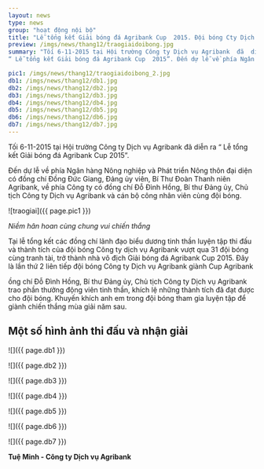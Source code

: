 ```yaml
---
layout: news
type: news
group: "hoạt động nội bộ"
title: "Lễ tổng kết Giải bóng đá Agribank Cup  2015. Đội bóng Cty Dịch vụ Agribank giành chức vô địch."
preview: /imgs/news/thang12/traogiaidoibong.jpg
summary: "Tối 6-11-2015 tại Hội trường Công ty Dịch vụ Agribank  đã  diễn ra
“ Lễ tổng kết Giải bóng đá Agribank Cup  2015”. Đến dự lễ về phía Ngân hàng Nông nghiệp và Phát triển Nông thôn đại diện có đồng chí Đồng Đức Giang, Đảng ủy viên, Bí Thư Đoàn Thanh niên Agribank, về phía Công ty có đồng chí Đỗ Đình Hồng, Bí thư Đảng ủy, Chủ tịch Công ty Dịch vụ Agribank và cán bộ công nhân viên cùng đội bóng."

pic1: /imgs/news/thang12/traogiaidoibong_2.jpg
db1: /imgs/news/thang12/db1.jpg
db2: /imgs/news/thang12/db2.jpg
db3: /imgs/news/thang12/db3.jpg
db4: /imgs/news/thang12/db4.jpg
db5: /imgs/news/thang12/db5.jpg
db6: /imgs/news/thang12/db6.jpg
db7: /imgs/news/thang12/db7.jpg
--- 
```


Tối 6-11-2015 tại Hội trường Công ty Dịch vụ Agribank  đã  diễn ra
“ Lễ tổng kết Giải bóng đá Agribank Cup  2015”.

Đến dự lễ về phía Ngân hàng Nông nghiệp và Phát triển Nông thôn đại diện có đồng chí Đồng Đức Giang, Đảng ủy viên, Bí Thư Đoàn Thanh niên Agribank, về phía Công ty có đồng chí Đỗ Đình Hồng, Bí thư Đảng ủy, Chủ tịch Công ty Dịch vụ Agribank và cán bộ công nhân viên cùng đội bóng.

![traogiai]({{ page.pic1 }})


_Niềm hân hoan cùng chung vui chiến thắng_

Tại lễ tổng kết các đồng chí lãnh đạo biểu dương tinh thần luyện tập thi đấu và thành tích của đội bóng Công ty dịch vụ Agribank vượt qua 31 đội bóng cùng tranh tài, trở thành nhà vô địch Giải bóng đá Agribank Cup  2015. Đây là lần thứ 2 liên tiếp đội bóng Công ty Dịch vụ Agribank giành  Cup Agribank 

ồng chí Đỗ Đình Hồng, Bí thư Đảng ủy, Chủ tịch Công ty Dịch vụ Agribank trao phần thưởng động viên tinh thần, khích lệ những thành tích đã đạt được cho đội bóng. Khuyến khích anh em trong đội bóng tham gia luyện tập để giành chiến thắng mùa giải năm sau.

## Một số hình ảnh thi đấu và nhận giải

![]({{ page.db1 }})

![]({{ page.db2 }})

![]({{ page.db3 }})

![]({{ page.db4 }})

![]({{ page.db5 }})

![]({{ page.db6 }})

![]({{ page.db7 }})

**Tuệ Minh - Công ty Dịch vụ Agribank**
